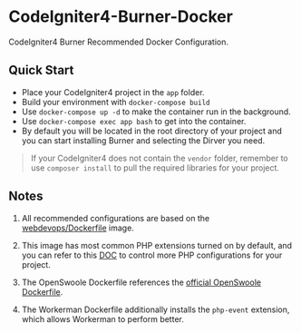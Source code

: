 # CodeIgniter4-Burner-Docker

CodeIgniter4 Burner Recommended Docker Configuration.

## Quick Start

* Place your CodeIgniter4 project in the `app` folder.
* Build your environment with `docker-compose build`
* Use `docker-compose up -d` to make the container run in the background.
* Use `docker-compose exec app bash` to get into the container.
* By default you will be located in the root directory of your project and you can start installing Burner and selecting the Dirver you need. 

> If your CodeIgniter4 does not contain the `vendor` folder, remember to use `composer install` to pull the required libraries for your project.

## Notes

1. All recommended configurations are based on the [webdevops/Dockerfile](https://github.com/webdevops/Dockerfile) image.

2. This image has most common PHP extensions turned on by default, and you can refer to this [DOC](https://dockerfile.readthedocs.io/en/latest/content/DockerImages/dockerfiles/php.html
) to control more PHP configurations for your project.

3. The OpenSwoole Dockerfile references the [official OpenSwoole Dockerfile](https://github.com/openswoole/docker-openswoole/tree/master/dockerfiles).

4. The Workerman Dockerfile additionally installs the `php-event` extension, which allows Workerman to perform better.

